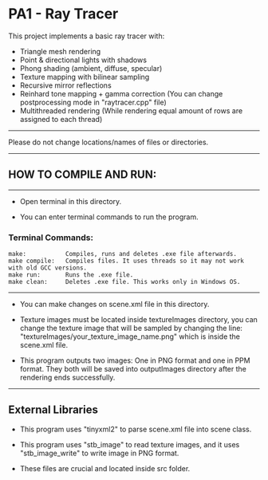 # PA1 - Ray Tracer

This project implements a basic ray tracer with:

- Triangle mesh rendering
- Point & directional lights with shadows
- Phong shading (ambient, diffuse, specular)
- Texture mapping with bilinear sampling
- Recursive mirror reflections
- Reinhard tone mapping + gamma correction (You can change postprocessing mode in "raytracer.cpp" file)
- Multithreaded rendering (While rendering equal amount of rows are assigned to each thread)

---------------------------------------------------------------------------------

Please do not change locations/names of files or directories.

---------------------------------------------------------------------------------

## HOW TO COMPILE AND RUN:
--------------------------

- Open terminal in this directory.

- You can enter terminal commands to run the program.

### Terminal Commands:
	make: 			Compiles, runs and deletes .exe file afterwards.
	make compile: 	Compiles files. It uses threads so it may not work with old GCC versions.
	make run: 		Runs the .exe file.
	make clean: 	Deletes .exe file. This works only in Windows OS.

---------------------------------------------------------------------------------

- You can make changes on scene.xml file in this directory.

- Texture images must be located inside textureImages directory, you can change the texture image that will be sampled by changing the line:
"<textureimage>textureImages/your_texture_image_name.png</textureimage>" which is inside the scene.xml file.

- This program outputs two images: One in PNG format and one in PPM format. They both will be saved into outputImages directory after the rendering ends successfully.

---------------------------------------------------------------------------------
## External Libraries

- This program uses "tinyxml2" to parse scene.xml file into scene class.

- This program uses "stb_image" to read texture images, and it uses "stb_image_write" to write image in PNG format.

- These files are crucial and located inside src folder.